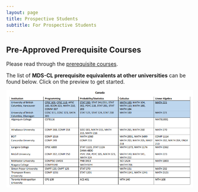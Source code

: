 ```yaml
---
layout: page
title: Prospective Students
subtitle: For Prospective Students
---
```


## Pre-Approved Prerequisite Courses
Please read through the [prerequisite courses](https://masterdatascience.ubc.ca/admissions/prerequisites).

The list of **MDS-CL prerequisite equivalents at other universities** can be found below. Click on the preview to get started.

<p><a href="/assets/img/MDS-CL-prerequisite-equivalents-list.pdf" class="image fit"><img src="/assets/img/MDS-CL-equivalents-preview.png" alt="MDS-CL Prerequisite Equivalents"></a></p>
